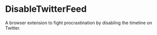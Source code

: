 # DisableTwitterFeed
A browser extension to fight procrastination by disabling the timeline on Twitter.
